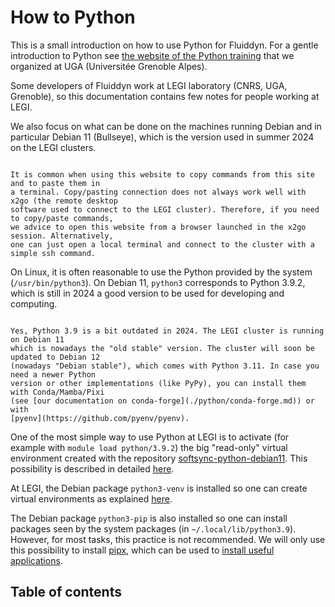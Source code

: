 # How to Python

This is a small introduction on how to use Python for Fluiddyn. For a gentle introduction
to Python see
[the website of the Python training](https://python-uga.gricad-pages.univ-grenoble-alpes.fr/py-training-2023)
that we organized at UGA (Universitée Grenoble Alpes).

Some developers of Fluiddyn work at LEGI laboratory (CNRS, UGA, Grenoble), so this
documentation contains few notes for people working at LEGI.

We also focus on what can be done on the machines running Debian and in particular Debian
11 (Bullseye), which is the version used in summer 2024 on the LEGI clusters.

```{admonition} Note for LEGI

It is common when using this website to copy commands from this site and to paste them in
a terminal. Copy/pasting connection does not always work well with x2go (the remote desktop
software used to connect to the LEGI cluster). Therefore, if you need to copy/paste commands,
we advice to open this website from a browser launched in the x2go session. Alternatively,
one can just open a local terminal and connect to the cluster with a simple ssh command.

```

On Linux, it is often reasonable to use the Python provided by the system
(`/usr/bin/python3`). On Debian 11, `python3` corresponds to Python 3.9.2, which is still
in 2024 a good version to be used for developing and computing.

```{note}

Yes, Python 3.9 is a bit outdated in 2024. The LEGI cluster is running on Debian 11
which is nowadays the "old stable" version. The cluster will soon be updated to Debian 12
(nowadays "Debian stable"), which comes with Python 3.11. In case you need a newer Python
version or other implementations (like PyPy), you can install them with Conda/Mamba/Pixi
(see [our documentation on conda-forge](./python/conda-forge.md)) or with
[pyenv](https://github.com/pyenv/pyenv).

```

One of the most simple way to use Python at LEGI is to activate (for example with
`module load python/3.9.2`) the big "read-only" virtual environment created with the
repository
[softsync-python-debian11](https://gricad-gitlab.univ-grenoble-alpes.fr/legi/soft/trokata/softsync-python-debian11).
This possibility is described in detailed [here](./python/modules.md).

At LEGI, the Debian package `python3-venv` is installed so one can create virtual
environments as explained [here](./python/venv.md).

The Debian package `python3-pip` is also installed so one can install packages seen by
the system packages (in `~/.local/lib/python3.9`). However, for most tasks, this practice
is not recommended. We will only use this possibility to install
[pipx](https://github.com/pypa/pipx), which can be used to
[install useful applications](./setup/setup-apps.md).

## Table of contents

```{tableofcontents}
```
